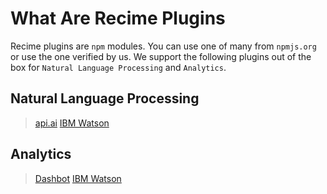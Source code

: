 # What Are Recime Plugins

Recime plugins are `npm` modules. You can use one of many from `npmjs.org` or use the one verified by us. We support the following plugins out of the box for `Natural Language Processing` and `Analytics`.

## Natural Language Processing

> [api.ai](api-ai-nlp.md)
> [IBM Watson](ibm-watson-nlp.md)


## Analytics

> [Dashbot](dashbot-analytics.md)
> [IBM Watson](bot-analytics-with-botimize.md)
